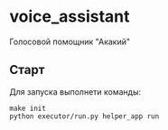 # voice_assistant
Голосовой помощник "Акакий"

## Старт

Для запуска выполнети команды:
```commandline
make init
python executor/run.py helper_app run
```